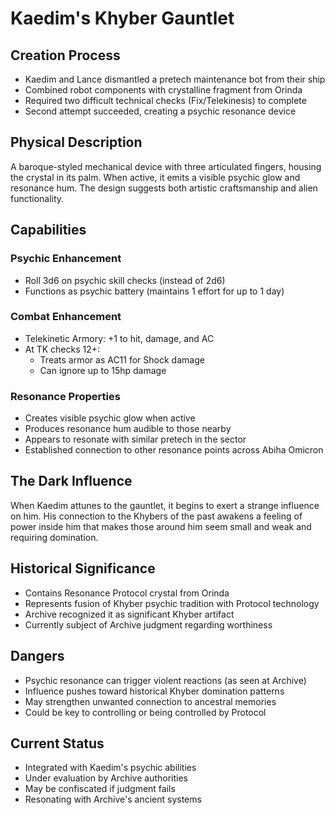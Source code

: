 # Kaedim's Khyber Gauntlet

## Creation Process
- Kaedim and Lance dismantled a pretech maintenance bot from their ship
- Combined robot components with crystalline fragment from Orinda
- Required two difficult technical checks (Fix/Telekinesis) to complete
- Second attempt succeeded, creating a psychic resonance device

## Physical Description
A baroque-styled mechanical device with three articulated fingers, housing the crystal in its palm. When active, it emits a visible psychic glow and resonance hum. The design suggests both artistic craftsmanship and alien functionality.

## Capabilities

### Psychic Enhancement
- Roll 3d6 on psychic skill checks (instead of 2d6)
- Functions as psychic battery (maintains 1 effort for up to 1 day)

### Combat Enhancement
- Telekinetic Armory: +1 to hit, damage, and AC
- At TK checks 12+: 
  - Treats armor as AC11 for Shock damage
  - Can ignore up to 15hp damage

### Resonance Properties
- Creates visible psychic glow when active
- Produces resonance hum audible to those nearby
- Appears to resonate with similar pretech in the sector
- Established connection to other resonance points across Abiha Omicron

## The Dark Influence
When Kaedim attunes to the gauntlet, it begins to exert a strange influence on him. His connection to the Khybers of the past awakens a feeling of power inside him that makes those around him seem small and weak and requiring domination.

## Historical Significance
- Contains Resonance Protocol crystal from Orinda
- Represents fusion of Khyber psychic tradition with Protocol technology
- Archive recognized it as significant Khyber artifact
- Currently subject of Archive judgment regarding worthiness

## Dangers
- Psychic resonance can trigger violent reactions (as seen at Archive)
- Influence pushes toward historical Khyber domination patterns
- May strengthen unwanted connection to ancestral memories
- Could be key to controlling or being controlled by Protocol

## Current Status
- Integrated with Kaedim's psychic abilities
- Under evaluation by Archive authorities
- May be confiscated if judgment fails
- Resonating with Archive's ancient systems